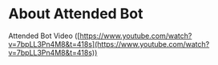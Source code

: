# About Attended Bot<a id="sec-3" name="sec-3"></a>

Attended Bot Video ([https://www.youtube.com/watch?v=7bpLL3Pn4M8&t=418s](https://www.youtube.com/watch?v=7bpLL3Pn4M8&t=418s))
